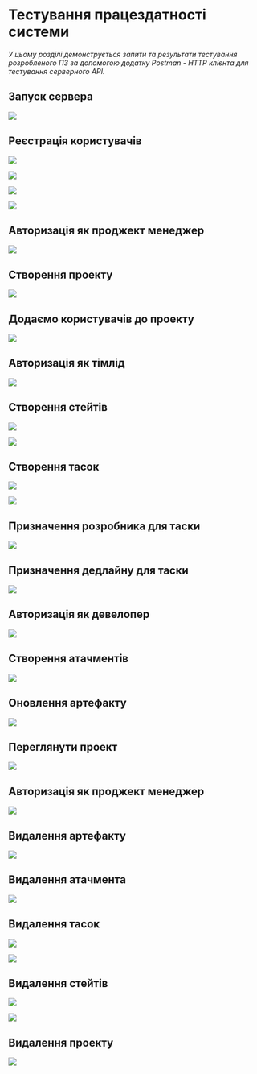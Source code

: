 # Тестування працездатності системи

*У цьому розділі демонструється запити та результати тестування розробленого ПЗ за допомогою додатку Postman - HTTP клієнта для тестування серверного API.*

## Запуск сервера

![](https://github.com//tarastarasyuk/pm-system/raw/master/docs/test/postman-screenshots/0.png)

## Реєстрація користувачів

![](https://github.com//tarastarasyuk/pm-system/raw/master/docs/test/postman-screenshots/1.png)

![](https://github.com//tarastarasyuk/pm-system/raw/master/docs/test/postman-screenshots/2.png)

![](https://github.com//tarastarasyuk/pm-system/raw/master/docs/test/postman-screenshots/3.png)

![](https://github.com//tarastarasyuk/pm-system/raw/master/docs/test/postman-screenshots/4.png)

## Авторизація як проджект менеджер

![](https://github.com//tarastarasyuk/pm-system/raw/master/docs/test/postman-screenshots/5.png)

## Створення проекту

![](https://github.com//tarastarasyuk/pm-system/raw/master/docs/test/postman-screenshots/6.png)

## Додаємо користувачів до проекту

![](https://github.com//tarastarasyuk/pm-system/raw/master/docs/test/postman-screenshots/7.png)

## Авторизація як тімлід

![](https://github.com//tarastarasyuk/pm-system/raw/master/docs/test/postman-screenshots/8.png)

## Створення стейтів

![](https://github.com//tarastarasyuk/pm-system/raw/master/docs/test/postman-screenshots/9.png)

![](https://github.com//tarastarasyuk/pm-system/raw/master/docs/test/postman-screenshots/10.png)

## Створення тасок

![](https://github.com//tarastarasyuk/pm-system/raw/master/docs/test/postman-screenshots/11.png)

![](https://github.com//tarastarasyuk/pm-system/raw/master/docs/test/postman-screenshots/12.png)

## Призначення розробника для таски

![](https://github.com//tarastarasyuk/pm-system/raw/master/docs/test/postman-screenshots/13.png)

## Призначення дедлайну для таски

![](https://github.com//tarastarasyuk/pm-system/raw/master/docs/test/postman-screenshots/14.png)

## Авторизація як девелопер

![](https://github.com//tarastarasyuk/pm-system/raw/master/docs/test/postman-screenshots/15.png)

## Створення атачментів

![](https://github.com//tarastarasyuk/pm-system/raw/master/docs/test/postman-screenshots/16.png)

## Оновлення артефакту

![](https://github.com//tarastarasyuk/pm-system/raw/master/docs/test/postman-screenshots/17.png)

## Переглянути проект

![](https://github.com//tarastarasyuk/pm-system/raw/master/docs/test/postman-screenshots/18.png)

## Авторизація як проджект менеджер

![](https://github.com//tarastarasyuk/pm-system/raw/master/docs/test/postman-screenshots/19.png)

## Видалення артефакту

![](https://github.com//tarastarasyuk/pm-system/raw/master/docs/test/postman-screenshots/20.png)

## Видалення атачмента

![](https://github.com//tarastarasyuk/pm-system/raw/master/docs/test/postman-screenshots/21.png)

## Видалення тасок

![](https://github.com//tarastarasyuk/pm-system/raw/master/docs/test/postman-screenshots/22.png)

![](https://github.com//tarastarasyuk/pm-system/raw/master/docs/test/postman-screenshots/23.png)

## Видалення стейтів

![](https://github.com//tarastarasyuk/pm-system/raw/master/docs/test/postman-screenshots/24.png)

![](https://github.com//tarastarasyuk/pm-system/raw/master/docs/test/postman-screenshots/25.png)

## Видалення проекту

![](https://github.com//tarastarasyuk/pm-system/raw/master/docs/test/postman-screenshots/26.png)
